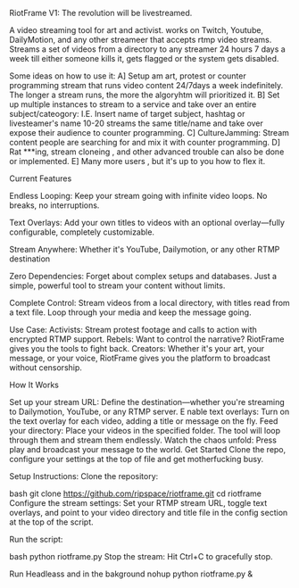 RiotFrame V1: The revolution will be livestreamed.

A video streaming tool for art and activist.
works on Twitch, Youtube, DailyMotion, and any other streameer that accepts rtmp video streams.
Streams a set of videos from a directory to any streamer 24 hours 7 days a week till either someone kills it, gets flagged or the system gets disabled.

Some ideas on how to use it:
A] Setup am art,  protest or counter programming stream that runs video content 24/7days a week indefinitely.
    The longer a stream runs, the more the algoryhtm will prioritized it.
B] Set up multiple instances to stream to a service and take over an entire subject/cateogory:
   I.E. Insert name of target subject, hashtag or livesteamer's name 10-20 streams
   the same title/name and take over expose their audience to counter programming.
C] CultureJamming: Stream content people are searching for and mix it with counter programming.
D] Rat ***ing, stream cloneing , and other advanced trouble can also be done or implemented.
E] Many more users , but it's up to you how to flex it.

Current Features

Endless Looping: Keep your stream going with infinite video loops. No breaks, no interruptions.

Text Overlays: Add your own titles to videos with an optional overlay—fully configurable, completely customizable.

Stream Anywhere: Whether it's YouTube, Dailymotion, or any other RTMP destination

Zero Dependencies: Forget about complex setups and databases. Just a simple, powerful tool to stream your content without limits.

Complete Control: Stream videos from a local directory, with titles read from a text file. Loop through your media and keep the message going.

Use Case:
Activists: Stream protest footage and calls to action with encrypted RTMP support.
Rebels: Want to control the narrative? RiotFrame gives you the tools to fight back.
Creators: Whether it's your art, your message, or your voice, RiotFrame gives you the platform to broadcast without censorship.

How It Works

Set up your stream URL: Define the destination—whether you're streaming to Dailymotion, YouTube, or any RTMP server.
E
nable text overlays: Turn on the text overlay for each video, adding a title or message on the fly.
Feed your directory: Place your videos in the specified folder. The tool will loop through them and stream them endlessly.
Watch the chaos unfold: Press play and broadcast your message to the world.
Get Started
Clone the repo, configure your settings at the top of file and get motherfucking busy.

Setup Instructions:
Clone the repository:

bash
    git clone https://github.com/ripspace/riotframe.git
    cd riotframe
    Configure the stream settings: Set your RTMP stream URL, toggle text overlays, and point to your video directory and title file in the config section at the top of the script.

Run the script:

bash
    python riotframe.py
    Stop the stream: Hit Ctrl+C to gracefully stop.

Run Headleass and in the bakground
    nohup python riotframe.py &
    
